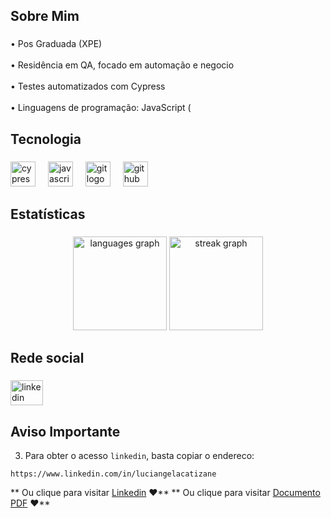 
<h2 align="left">Sobre Mim</h2>

###

<p align="left">• Pos Graduada  (XPE)<br><br>• Residência em QA, focado em automação e negocio<br><br>• Testes automatizados com  Cypress <br><br>• Linguagens de programação: JavaScript  (</p>

###

<h2 align="left">Tecnologia</h2>

###

<div align="left">
  <img src="https://skillicons.dev/icons?i=cypress" height="40" alt="cypress logo"  />
  <img width="12" />
  <img src="https://skillicons.dev/icons?i=js" height="40" alt="javascript logo"  />
  <img width="12" />
 <img src="https://skillicons.dev/icons?i=git" height="40" alt="git logo"  />
  <img width="12" />
  <img src="https://skillicons.dev/icons?i=github" height="40" alt="github logo"  />
</div>

###

<h2 align="left">Estatísticas</h2>

###

<div align="center">
  <img src="https://github-readme-stats.vercel.app/api/top-langs?username=Catizane&locale=pt-br&hide_title=false&layout=compact&card_width=320&langs_count=5&theme=dark&hide_border=true&order=2" height="150" alt="languages graph"  />
  

  
  <img src="https://streak-stats.demolab.com?user=thigo1&theme=dark&hide_border=true&border_radius=5&date_format=j%20M%5B%20Y%5D&order=3" height="150" alt="streak graph"  />
  
</div>

###

<h2 align="left">Rede social</h2>

###

<div align="left">
  <a href="https://www.linkedin.com/in/luciangelacatizane/" target="_blank">
    <img src="https://raw.githubusercontent.com/maurodesouza/profile-readme-generator/master/src/assets/icons/social/linkedin/default.svg" width="52" height="40" alt="linkedin logo"  />
  </a>
</div>

###

## Aviso Importante
3. Para obter o acesso `linkedin`, basta copiar o endereco:

```
https://www.linkedin.com/in/luciangelacatizane
```

** Ou clique para visitar [Linkedin](https://www.linkedin.com/in/luciangelacatizane) ❤**
** Ou clique para visitar [Documento PDF](https://github.com/Catizane/Catizane/blob/main/-102024Curriculo_Luciangela_Catizane.pdf) ❤**

